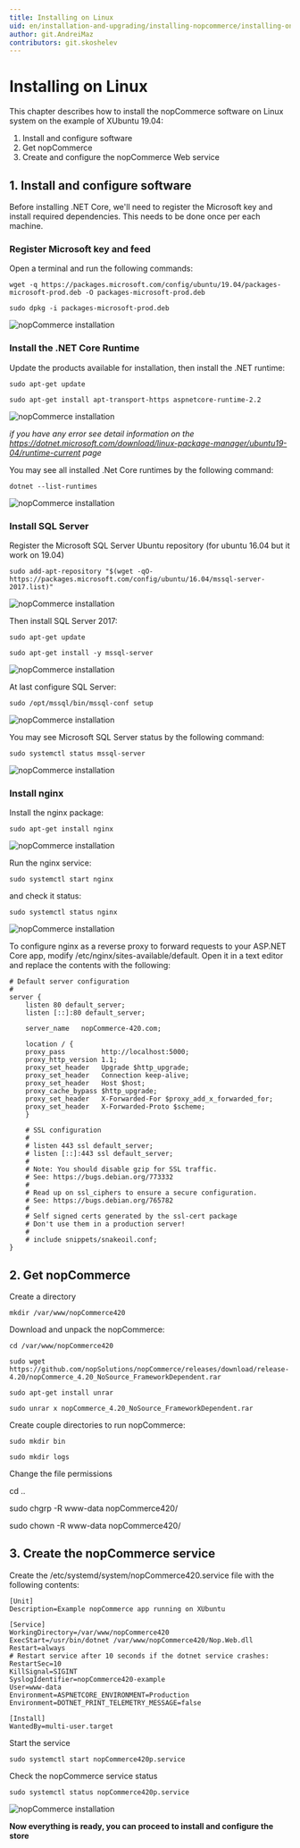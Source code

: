 ```yaml
---
title: Installing on Linux
uid: en/installation-and-upgrading/installing-nopcommerce/installing-on-linux
author: git.AndreiMaz
contributors: git.skoshelev
---
```


# Installing on Linux

This chapter describes how to install the nopCommerce software on Linux system on the example of XUbuntu 19.04:

1. Install and configure software
1. Get nopCommerce
1. Create and configure the nopCommerce Web service

## 1. Install and configure software

Before installing .NET Core, we'll need to register the Microsoft key and install required dependencies. This needs to be done once per each machine.

### Register Microsoft key and feed

Open a terminal and run the following commands:

`wget -q https://packages.microsoft.com/config/ubuntu/19.04/packages-microsoft-prod.deb -O packages-microsoft-prod.deb`

`sudo dpkg -i packages-microsoft-prod.deb`

![nopCommerce installation](_static/linux/register_key.jpg)

### Install the .NET Core Runtime

Update the products available for installation, then install the .NET runtime:

`sudo apt-get update`

`sudo apt-get install apt-transport-https aspnetcore-runtime-2.2`

![nopCommerce installation](_static/linux/net_core.jpg)

*if you have any error see detail information on the https://dotnet.microsoft.com/download/linux-package-manager/ubuntu19-04/runtime-current page*

You may see all installed .Net Core runtimes by the following command:

`dotnet --list-runtimes`

![nopCommerce installation](_static/linux/list_runtimes.jpg)

### Install SQL Server

Register the Microsoft SQL Server Ubuntu repository (for ubuntu 16.04 but it work on 19.04)

`sudo add-apt-repository "$(wget -qO- https://packages.microsoft.com/config/ubuntu/16.04/mssql-server-2017.list)"`

![nopCommerce installation](_static/linux/register_sql_repository.jpg)

Then install SQL Server 2017:

`sudo apt-get update`

`sudo apt-get install -y mssql-server`

![nopCommerce installation](_static/linux/install_sql.jpg)

At last configure SQL Server:

`sudo /opt/mssql/bin/mssql-conf setup`

![nopCommerce installation](_static/linux/configure_sql.jpg)

You may see Microsoft SQL Server status by the following command:

`sudo systemctl status mssql-server`

![nopCommerce installation](_static/linux/sql_status.jpg)

### Install nginx

Install the nginx package:

`sudo apt-get install nginx`

![nopCommerce installation](_static/linux/Install_nginx.jpg)

Run the nginx service:

`sudo systemctl start nginx`

and check it status:

`sudo systemctl status nginx`

![nopCommerce installation](_static/linux/status_nginx.jpg)

To configure nginx as a reverse proxy to forward requests to your ASP.NET Core app, modify /etc/nginx/sites-available/default. Open it in a text editor and replace the contents with the following:

```
# Default server configuration
#
server {
    listen 80 default_server;
    listen [::]:80 default_server;

    server_name   nopCommerce-420.com;

    location / {
    proxy_pass         http://localhost:5000;
    proxy_http_version 1.1;
    proxy_set_header   Upgrade $http_upgrade;
    proxy_set_header   Connection keep-alive;
    proxy_set_header   Host $host;
    proxy_cache_bypass $http_upgrade;
    proxy_set_header   X-Forwarded-For $proxy_add_x_forwarded_for;
    proxy_set_header   X-Forwarded-Proto $scheme;
    }

    # SSL configuration
    #
    # listen 443 ssl default_server;
    # listen [::]:443 ssl default_server;
    #
    # Note: You should disable gzip for SSL traffic.
    # See: https://bugs.debian.org/773332
    #
    # Read up on ssl_ciphers to ensure a secure configuration.
    # See: https://bugs.debian.org/765782
    #
    # Self signed certs generated by the ssl-cert package
    # Don't use them in a production server!
    #
    # include snippets/snakeoil.conf;
}
```

## 2. Get nopCommerce

Create a directory

`mkdir /var/www/nopCommerce420`

Download and unpack the nopCommerce:

`cd /var/www/nopCommerce420`

`sudo wget https://github.com/nopSolutions/nopCommerce/releases/download/release-4.20/nopCommerce_4.20_NoSource_FrameworkDependent.rar`

`sudo apt-get install unrar`

`sudo unrar x nopCommerce_4.20_NoSource_FrameworkDependent.rar`

Create couple directories to run nopCommerce:

`sudo mkdir bin`

`sudo mkdir logs`

Change the file permissions

cd ..

sudo chgrp -R www-data nopCommerce420/

sudo chown -R www-data nopCommerce420/

## 3. Create the nopCommerce service

Create the /etc/systemd/system/nopCommerce420.service file with the following contents:

```
[Unit]
Description=Example nopCommerce app running on XUbuntu

[Service]
WorkingDirectory=/var/www/nopCommerce420
ExecStart=/usr/bin/dotnet /var/www/nopCommerce420/Nop.Web.dll
Restart=always
# Restart service after 10 seconds if the dotnet service crashes:
RestartSec=10
KillSignal=SIGINT
SyslogIdentifier=nopCommerce420-example
User=www-data
Environment=ASPNETCORE_ENVIRONMENT=Production
Environment=DOTNET_PRINT_TELEMETRY_MESSAGE=false

[Install]
WantedBy=multi-user.target
```

Start the service

`sudo systemctl start nopCommerce420p.service`

Check the nopCommerce service status

`sudo systemctl status nopCommerce420p.service`

![nopCommerce installation](_static/linux/status_nopCommerce.jpg)

**Now everything is ready, you can proceed to install and configure the store**